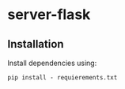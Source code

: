 # server-flask

## Installation

Install dependencies using:

```
pip install - requierements.txt
```

